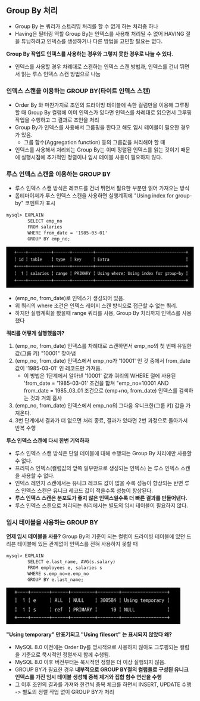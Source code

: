 ## Group By 처리
- Group By 는 쿼리가 스트리밍 처리를 할 수 없게 하는 처리중 하나
- Having은 필터링 역할 Group By는 인덱스를 사용해 처리될 수 없어 HAVING 절을 튜닝하려고 인덱스를 생성하거나 다른 방법을 고민할 필요는 없다.


**Group By 작업도 인덱스를 사용하는 경우와 그렇지 못한 경우로 나눌 수 있다.**
- 인덱스를 사용할 경우 차례대로 스캔하는 인덱스 스캔 방법과, 인덱스를 건너 뛰면서 읽는 루스 인덱스 스캔 방법으로 나눔


### 인덱스 스캔을 이용하는 GROUP BY(타이트 인덱스 스캔)
- Order By 와 마찬가지로 조인의 드라이빙 테이블에 속한 컬럼만을 이용해 그루핑 할 때 Group By 컬럼에 이미 인덱스가 있다면 인덱스를 차례대로 읽으면서 그루핑 작업을 수행하고 그 결과로 조인을 처리
-  Group By가 인덱스를 사용해서 그룹핑을 한다고 해도 임시 테이블이 필요한 경우가 있음.
    - 그룹 함수(Aggregation function) 등의 그룹값을 처리해야 할 때
- 인덱스를 사용해서 처리되는 Group By는 이미 정렬된 인덱스를 읽는 것이기 때문에 실행시점에 추가적인 정렬이나 임시 테이블 사용이 필요하지 않다.


### 루스 인덱스 스캔을 이용하는 GROUP BY
- 루스 인덱스 스캔 방식은 레코드를 건너 뛰면서 필요한 부분만 읽어 가져오는 방식
- 옵티마이저가 루스 인덱스 스캔을 사용하면 실행계획에 "Using index for group-by" 코멘트가 표시


```
mysql> EXPLAIN
		SELECT emp_no
		FROM salaries
		WHERE from_date = '1985-03-01'
		GROUP BY emp_no;
```

![Pasted image 20230927151702.png](image%2Fgroup%20by%20image%2FPasted%20image%2020230927151702.png)

- (emp_no, from_date)로 인덱스가 생성되어 있음.
- 위 쿼리의 where 조건은 인덱스 레이지 스캔 방식으로 접근할 수 없는 쿼리.
- 하지만 실행계획을 봤을때 range 쿼리를 사용, Group By 처리까지 인덱스를 사용했다

**쿼리를 어떻게 실행했을까?**
1. (emp_no, from_date) 인덱스를 차례대로 스캔하면서 emp_no의 첫 번째 유일한 값(그룹 키) "10001" 찾아냄
2. (emp_no, from_date) 인덱스에서 emp_no가 '10001' 인 것 중에서 from_date 값이 '1985-03-01' 인 레코드만 가져옴.
    - 이 방법은 1단계에서 알아낸 '10001' 값과 쿼리의 WHERE 절에 사용된 'from_date = '1985-03-01' 조건을 합쳐 "emp_no=10001 AND from_date = 1985_03_01 조건으로 (emp+no, from_date) 인덱스를 검색하는 것과 거의 흡사
3. (emp_no, from_date) 인덱스에서 emp_no의 그다음 유니크한(그룹 키) 값을 가져온다.
4. 3번 단계에서 결과가 더 없으면 처리 종료, 결과가 있다면 2번 과정으로 돌아가서 반복 수행


**루스 인덱스 스캔에 다시 한번 기억하자**
- 루스 인덱스 스캔 방식은 단일 테이블에 대해 수행되는 Group By 처리에만 사용할 수 없다.
- 프리픽스 인덱스(컬럼값의 앞쪽 일부만으로 생성되는 인덱스) 는 루스 인덱스 스캔을 사용할 수 없다.
- 인덱스 레인지 스캔에서는 유니크 레코드 값이 많을 수록 성능이 향상되는 반면 루스 인덱스 스캔은 유니크 레코드 값이 적을수록 성능이 향상된다.
- **루스 인덱스 스캔은 분포도가 좋지 않은 인덱스일수록 더 빠른 결과를 만들어낸다.**
- 루스 인덱스 스캔으로 처리되는 쿼리에서는 별도의 임시 테이블이 필요하지 않다.


### 임시 테이블을 사용하는 GROUP BY

**언제 임시 테이블을 사용?**
Group By의 기준이 되는 컬럼이 드라이빙 테이블에 있던 드리븐 테이블에 있든 관계없이 인덱스를 전혀 사용하지 못할 때



```
mysql> EXPLAIN
		SELECT e.last_name, AVG(s.salary)
		FROM employees e, salaries s
		WHERE s.emp_no=e.emp_no
		GROUP BY e.last_name;
```

![Pasted image 20230927160217.png](image%2Fgroup%20by%20image%2FPasted%20image%2020230927160217.png)

**"Using temporary" 만표기되고 "Using filesort" 는 표시되지 않았다 왜?**
- MySQL 8.0 이전에는 Order By를 명시적으로 사용하지 않아도 그루핑되는 컬럼을 기준으로 묵시적인 정렬까지 함께 수행됨.
- MySQL 8.0 이후 버전부터는 묵시적인 정렬은 더 이상 실행되지 않음.
- GROUP BY가 필요한 경우 **내부적으로 GROUP BY절의 컬럼들로 구성된 유니크 인덱스를 가진 임시 테이블 생성해 중복 제거와 집합 함수 연산을 수행**
- 그 이후 조인의 결과를 가져와 한건씩 중복 체크를 하면서 INSERT, UPDATE 수행 -> 별도의 정렬 작업 없이 GROUP BY가 처리